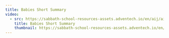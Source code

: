 ```yaml
---
title: Babies Short Summary
video:
  - src: https://sabbath-school-resources-assets.adventech.io/en/aij/aij-training-videos/assets/en-aij-babies-short-summary.mp4
    title: Babies Short Summary
    thumbnail: https://sabbath-school-resources-assets.adventech.io/en/aij/aij-training-videos/assets/en-aij-babies-short-summary.webp
---
```

